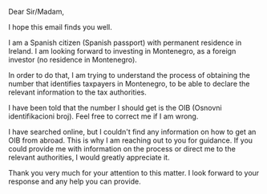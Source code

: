 Dear Sir/Madam,

I hope this email finds you well.

I am a Spanish citizen (Spanish passport) with permanent residence in Ireland. I am looking forward to investing in Montenegro, as a foreign investor (no residence in Montenegro).

In order to do that, I am trying to understand the process of obtaining the number that identifies taxpayers in Montenegro, to be able to declare the relevant information to the tax authorities.

I have been told that the number I should get is the OIB (Osnovni identifikacioni broj). Feel free to correct me if I am wrong.

I have searched online, but I couldn't find any information on how to get an OIB from abroad. This is why I am reaching out to you for guidance. If you could provide me with information on the process or direct me to the relevant authorities, I would greatly appreciate it.

Thank you very much for your attention to this matter. I look forward to your response and any help you can provide.